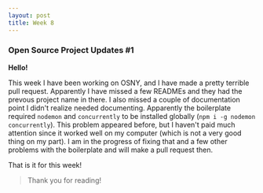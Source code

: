 ```yaml
---
layout: post
title: Week 8
---
```


### Open Source Project Updates #1

**Hello!**

This week I have been working on OSNY, and I have made a pretty terrible pull request. Apparently I have missed a few READMEs and they had the prevous project name in there. I also missed a couple of documentation point I didn't realize needed documenting. Apparently the boilerplate required `nodemon` and `concurrently` to be installed globally (`npm i -g nodemon concurrently`). This problem appeared before, but I haven't paid much attention since it worked well on my computer (which is not a very good thing on my part). I am in the progress of fixing that and a few other problems with the boilerplate and will make a pull request then.

That is it for this week!

<!-- Insert 'thats it folks' clip here -->

> Thank you for reading!
